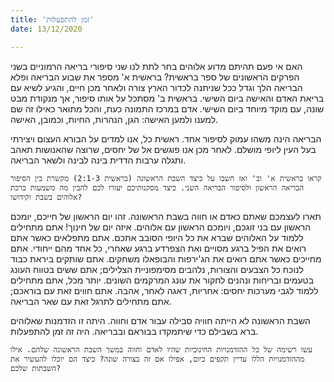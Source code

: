 ```yaml
---
title: 'זמן להתפעלות'
date: 13/12/2020

---
```


האם אי פעם תהיתם מדוע אלוהים בחר לתת לנו שני סיפורי בריאה הרמוניים בשני הפרקים הראשונים של ספר בראשית? בראשית א' מספר את שבוע הבריאה ופלא הבריאה הלך וגדל ככל שניתנה לכדור הארץ צורה ולאחר מכן חיים, והגיע לשיא עם בריאת האדם והאישה ביום השישי. בראשית ב' מסתכל על אותו סיפור, אך מנקודת מבט שונה, עם מוקד מיוחד ביום השישי. אדם במרכז התמונה כעת, והכל מתואר כאילו זה שם למענו ולמען האישה: הגן, הנהרות, החיות, וכמובן, האישה.

הבריאה הינה משהו עמוק לסיפור אחד. ראשית כל, אנו למדים על הבורא העצום ויצירתי בעל העין ליופי מושלם. לאחר מכן אנו פוגשים אל של יחסים, שרוצה שהאנושות תאהב ותגלה ערבות הדדית בינה לבינה ולשאר הבריאה.

`קראו בראשית א' וב' ואז חשבו על כיצד השבת הראשונה (בראשית 2:1-3) מקשרת בין הסיפור הבריאה הראשון ולסיפור הבריאה השני. כיצד מסקנותיכם יעזרו לכם להבין מה משמעות ברכת אלוהים בשבת וקידושו?`

תארו לעצמכם שאתם כאדם או חווה בשבת הראשונה. זהו יום הראשון של חייכם, יומכם הראשון עם בני זוגכם, ויומכם הראשון עם אלוהים. איזה יום של חינוך! אתם מתחילים ללמוד על האלוהים שברא את כל היופי הסובב אתכם. אתם מתפלאים כאשר אתם רואים את הפיל ברגע מסויים ואת הצפרדע ברגע שאחרי, כל אחד מהם ייחודי. אתם מחייכים כאשר אתם רואים את הג'ירפות והבופאלו משחקים. אתם שותקים ביראת כבוד לנוכח כל הצבעים והצורות, נלהבים מסימפוניית הצלילים; אתם ששים בטווח העונג בטעמים ובריחות ונהנים לחקור את עונג המרקמים השונים. יותר מכל, אתם מתחילים ללמוד לגבי מערכות יחסים: אחריות, דאגה לאחר, אהבה. אתם חווים זאת עם בוראכם; אתם מתחילים לתרגל זאת עם שאר הבריאה.

השבת הראשונה לא הייתה חוויה סבילה עבור אדם וחווה. היתה זו הזדמנות שאלוהים ברא בשבילם כדי שיתמקדו בבוראם ובבריאה. היה זה זמן להתפעלות.

`עשו רשימה של כל ההזדמנויות החינוכיות שהיו לאדם וחווה במשך השבת הראשונה שלהם. אילו מההזדמנויות הללו עדיין תקפים כיום, אפילו אם זה בצורה שונה? כיצד הם יוכלו להעשיר את השבתות שלכם?`